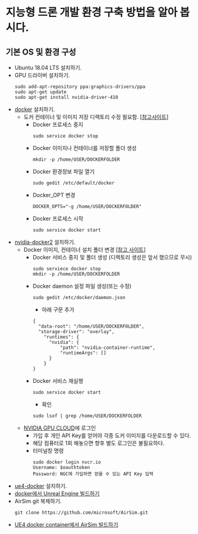 # 지능형 드론 개발 환경 구축 방법을 알아 봅시다.

## 기본 OS 및 환경 구성
* Ubuntu 18.04 LTS 설치하기.
* GPU 드라이버 설치하기.
  ```
  sudo add-apt-repository ppa:graphics-drivers/ppa
  sudo apt-get update
  sudo apt-get install nvidia-driver-410
  ```
* [docker](https://docs.docker.com/install/linux/docker-ce/ubuntu/) 설치하기.
  - 도커 컨테이너 및 이미지 저장 디렉토리 수정 필요함. [[참고사이트](http://dveamer.github.io/backend/DockerImageDirectory.html)]
    - Docker 프로세스 중지
      ```
      sudo service docker stop
      ```
    - Docker 이미지나 컨테이너를 저장할 폴더 생성
      ```
      mkdir -p /home/USER/DOCKERFOLDER
      ```
    - Docker 환경정보 파일 열기
      ```
      sudo gedit /etc/default/docker
      ```
    - Docker_OPT 변경
      ```
      DOCKER_OPTS="-g /home/USER/DOCKERFOLDER"
      ```
    - Docker 프로세스 시작
      ```
      sudo service docker start
      ```
* [nvidia-docker2](https://github.com/NVIDIA/nvidia-docker/wiki/Installation-(version-2.0)) 설치하기.
  - Docker 이미지, 컨테이너 설치 폴더 변경 [[참고 사이트](https://docs.docker.com/config/daemon/systemd/#start-automatically-at-system-boot)]
    * Docker 서비스 중지 및 폴더 생성 (디렉토리 생성은 앞서 했으므로 무시)
      ```
      sudo serviece docker stop
      mkdir -p /home/USER/DOCKERFOLDER
      ```
    * Docker daemon 설정 파일 생성(또는 수정)
      ```
      sudo gedit /etc/docker/daemon.json
      ```
      * 아래 구문 추가
      ```
      {
        "data-root": "/home/USER/DOCKERFOLDER",
        "storage-driver": "overlay",
          "runtimes": {
            "nvidia": {
                "path": "nvidia-container-runtime",
                "runtimeArgs": [] 
            }
          }
      }
      ```
    * Docker 서비스 재실행
      ```
      sudo service docker start
      ```
      * 확인
      ```
      sudo lsof | grep /home/USER/DOCKERFOLDER
      ```
  * [NVIDIA GPU CLOUD](https://ngc.nvidia.com/registry/)에 로그인
    * 가입 후 개인 API Key를 얻어야 각종 도커 이미지를 다운로드할 수 있다.
    * 해당 컴퓨터로 1회 해놓으면 향후 별도 로그인은 불필요하다.
    * 터미널창 명령
      ```
      sudo docker login nvcr.io
      Username: $oauthtoken
      Password: NGC에 가입하면 얻을 수 있는 API Key 입력
      ```
* [ue4-docker](https://adamrehn.com/docs/ue4-docker/configuration/configuring-linux) 설치하기.
* [docker에서 Unreal Engine 빌드하기](https://github.com/microsoft/AirSim/blob/master/docs/docker_ubuntu.md#build-unreal-engine-inside-docker)
* AirSim git 복제하기.
  ```
  git clone https://github.com/microsoft/AirSim.git
  ```
* [UE4 docker container에서 AirSim 빌드하기](https://github.com/microsoft/AirSim/blob/master/docs/docker_ubuntu.md#building-airsim-inside-ue4-docker-container)






